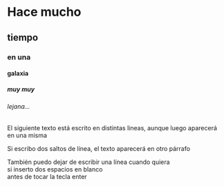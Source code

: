 # Hace mucho 
## tiempo
### en una
#### galaxia
##### muy muy
###### lejana...

El siguiente texto
está escrito en distintas
lineas, aunque luego aparecerá en una misma

Si escribo dos saltos de línea,
el texto aparecerá en otro párrafo

También puedo dejar de escribir una línea cuando quiera  
si inserto dos espacios en blanco  
antes de tocar la tecla enter
